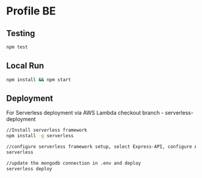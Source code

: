 # Profile BE

## Testing

```bash
npm test
```

## Local Run

```bash
npm install && npm start
```

## Deployment

For Serverless deployment via AWS Lambda checkout branch - serverless-deployment

```bash
//Install serverless framework
npm install -g serverless

//configure serverless framework setup, select Express-API, configure AWS credentials with IAM access key and secret
serverless 

//update the mongodb connection in .env and deploy
serverless deploy
```
